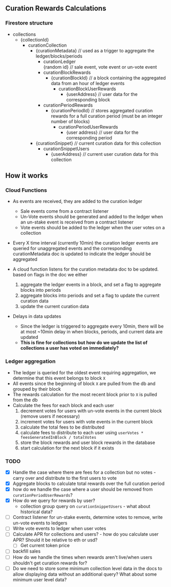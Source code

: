 ## Curation Rewards Calculations

### Firestore structure
- collections
    - {collectionId}
        - curationCollection
            - {curationMetadata} // used as a trigger to aggregate the ledger/blocks/periods
                - curationLedger  
                    {random id} // sale event, vote event or un-vote event
                - curationBlockRewards 
                    - {curationBlockId} // a block containing the aggregated data from an hour of ledger events
                        - curationBlockUserRewards 
                            - {userAddress} // user data for the corresponding block
                - curationPeriodRewards 
                    - {curationPeriodId} // stores aggregated curation rewards for a full curation period (must be an integer number of blocks)
                        - curationPeriodUserRewards
                            - {user address} // user data for the corresponding period
            - {curationSnippet} // current curation data for this collection
                - curationSnippetUsers 
                    - {userAddress} // current user curation data for this collection

## How it works
### Cloud Functions
* As events are received, they are added to the curation ledger
    * Sale events come from a contract listener
    * Un-Vote events should be generated and added to the ledger when an un-stake event is received from a contract listener
    * Vote events should be added to the ledger when the user votes on a collection
 
* Every X time interval (currently 10min) the curation ledger events are queried for unaggregated events and the corresponding curationMetadata doc is updated to indicate the ledger should be aggregated
* A cloud function listens for the curation metadata doc to be updated. based on flags in the doc we either
    1. aggregate the ledger events in a block, and set a flag to aggregate blocks into periods
    2. aggregate blocks into periods and set a flag to update the current curation data
    3. update the current curation data 
* Delays in data updates
    * Since the ledger is triggered to aggregate every 10min, there will be at most ~10min delay in when blocks, periods, and current data are updated
    * __This is fine for collections but how do we update the list of collections a user has voted on immediately?__ 
### Ledger aggregation
* The ledger is queried for the oldest event requiring aggregation, we determine that this event belongs to block `X`
* All events since the beginning of block `X` are pulled from the db and grouped by their block
* The rewards calculation for the most recent block prior to `X` is pulled from the db 
* Calculate the fees for each block and each user
    1. decrement votes for users with un-vote events in the current block (remove users if necessary)
    2. increment votes for users with vote events in the current block
    3. calculate the total fees to be distributed
    4. calculate fees to distribute to each user using `userVotes * feesGeneratedInBlock / totalVotes`
    5. store the block rewards and user block rewards in the database
    6. start calculation for the next block if it exists

### 
### TODO
- [x] Handle the case where there are fees for a collection but no votes - carry over and distribute to the first users to vote
- [x] Aggregate blocks to calculate total rewards over the full curation period
- [x] how do we handle the case where a user should be removed from `curationPeriodUserRewards`?
- [x] How do we query for rewards by user? 
    * collection group query on `curationSnippetUsers` - what about historical data? 
- [ ] Contract listener for un-stake events, determine votes to remove, write un-vote events to ledgers
- [ ] Write vote events to ledger when user votes 
- [ ] Calculate APR for collections and users? - how do you calculate user APR? Should it be relative to eth or usd? 
    - [ ] Get current token price
- [ ] backfill sales
- [ ] How do we handle the times when rewards aren't live/when users shouldn't get curation rewards for? 
- [ ] Do we need to store some minimum collection level data in the docs to allow displaying data without an additional query? What about some minimum user level data? 

